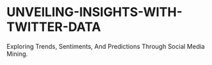 # UNVEILING-INSIGHTS-WITH-TWITTER-DATA
Exploring Trends, Sentiments, And Predictions Through Social Media Mining.
